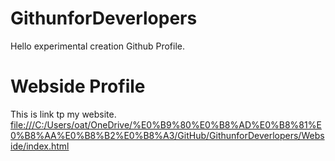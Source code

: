 # GithunforDeverlopers
Hello experimental creation Github Profile.
# Webside Profile
This is link tp my website.
[file:///C:/Users/oat/OneDrive/%E0%B9%80%E0%B8%AD%E0%B8%81%E0%B8%AA%E0%B8%B2%E0%B8%A3/GitHub/GithunforDeverlopers/Webside/index.html](http://127.0.0.1:5500/index.html)
